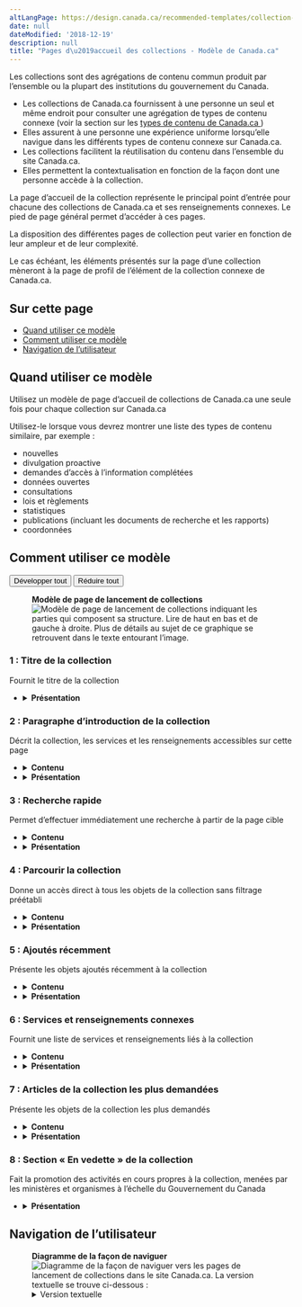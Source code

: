 ```yaml
---
altLangPage: https://design.canada.ca/recommended-templates/collection-landing-pages.html
date: null
dateModified: '2018-12-19'
description: null
title: "Pages d\u2019accueil des collections - Modèle de Canada.ca"
---
```



<div>

 <p>
  Les collections sont des agrégations de contenu commun produit par l’ensemble ou la plupart des institutions du gouvernement du Canada.
 </p>
 <ul>
  <li>
   Les collections de Canada.ca fournissent à une personne un seul et même endroit pour consulter une agrégation de types de contenu connexe (voir la section sur les
   <a href="{{ site.url }}/specifications/types-contenus.html">
    types de contenu de Canada.ca
   </a>
   )
  </li>
  <li>
   Elles assurent à une personne une expérience uniforme lorsqu’elle navigue dans les différents types de contenu connexe sur Canada.ca.
  </li>
  <li>
   Les collections facilitent la réutilisation du contenu dans l’ensemble du site Canada.ca.
  </li>
  <li>
   Elles permettent la contextualisation en fonction de la façon dont une personne accède à la collection.
  </li>
 </ul>
 <p>
  La page d’accueil de la collection représente le principal point d’entrée pour chacune des collections de Canada.ca et ses renseignements connexes. Le pied de page général permet d’accéder à ces pages.
 </p>
 <p>
  La disposition des différentes pages de collection peut varier en fonction de leur ampleur et de leur complexité.
 </p>
 <p>
  Le cas échéant, les éléments présentés sur la page d’une collection mèneront à la page de profil de l’élément de la collection connexe de Canada.ca.
 </p>
 <section>
  <h2>
   Sur cette page
  </h2>
  <ul>
   <li>
    <a href="#utilisation">
     Quand utiliser ce modèle
    </a>
   </li>
   <li>
    <a href="#specifications">
     Comment utiliser ce modèle
    </a>
   </li>
   <li>
    <a href="#navigation">
     Navigation de l’utilisateur
    </a>
   </li>
  </ul>
 </section>
 <section>
  <h2 id="utilisation">
   Quand utiliser ce modèle
  </h2>
  <p>
   Utilisez un modèle de page d’accueil de collections de Canada.ca une seule fois pour chaque collection sur Canada.ca
  </p>
  <p>
   Utilisez-le lorsque vous devrez montrer une liste des types de contenu similaire, par exemple :
  </p>
  <ul>
   <li>
    nouvelles
   </li>
   <li>
    divulgation proactive
   </li>
   <li>
    demandes d’accès à l’information complétées
   </li>
   <li>
    données ouvertes
   </li>
   <li>
    consultations
   </li>
   <li>
    lois et règlements
   </li>
   <li>
    statistiques
   </li>
   <li>
    publications (incluant les documents de recherche et les rapports)
   </li>
   <li>
    coordonnées
   </li>
  </ul>
 </section>
 <section>
  <h2 id="specifications">
   Comment utiliser ce modèle
  </h2>
  <div class="btn-group mrgn-bttm-sm">
   <button class="btn btn-default wb-toggle" data-toggle='{"selector": "details", "parent": "#template-elements", "type": "on"}' type="button">
    Développer tout
   </button>
   <button class="btn btn-default wb-toggle" data-toggle='{"selector": "details", "parent": "#template-elements", "type": "off"}' type="button">
    Réduire tout
   </button>
  </div>
  <div class="row">
   <div class="col-lg-6 pull-right">
    <figure class="mrgn-bttm-lg">
     <figcaption class="text-center">
      <b>
       Modèle de page de lancement de collections
      </b>
     </figcaption>
     <img alt="Modèle de page de lancement de collections indiquant les parties qui composent sa structure. Lire de haut en bas et de gauche à droite. Plus de détails au sujet de ce graphique se retrouvent dans le texte entourant l’image." class="full-width" src="https://www.canada.ca/content//dam/tbs-sct/images/government-communications/canada-content-style-guide/collection-landing-page-fra-02.jpg"/>
    </figure>
   </div>
   <div class="col-lg-6 pull-left">
    <section id="template-elements">
     <section>
      <h3>
       1 : Titre de la collection
      </h3>
      <p>
       Fournit le titre de la collection
      </p>
      <ul class="list-unstyled">
       <li id="element2">
        <details class="mrgn-bttm-sm">
         <summary class="wb-toggle" data-toggle='{"print":"on"}'>
          <strong>
           Présentation
          </strong>
         </summary>
         <ul>
          <li>
           Le titre de la collection doit être une balise H1 unique.
          </li>
          <li>
           Il doit être la première composante de la page.
          </li>
         </ul>
        </details>
       </li>
      </ul>
     </section>
     <section>
      <h3>
       2 : Paragraphe d’introduction de la collection
      </h3>
      <p>
       Décrit la collection, les services et les renseignements accessibles sur cette page
      </p>
      <ul class="list-unstyled">
       <li id="element3">
        <details class="mrgn-bttm-sm">
         <summary class="wb-toggle" data-toggle='{"print":"on"}'>
          <strong>
           Contenu
          </strong>
         </summary>
         <ul>
          <li>
           Elle donne un aperçu de la collection.
          </li>
          <li>
           Le texte doit être court et concis.
          </li>
          <li>
           Le contenu est rédigé pour un niveau de scolarité secondaire (pointage de 100 et moins dans
           <a href="http://www.scolarius.com/">
            Scolarius
           </a>
           )
          </li>
         </ul>
        </details>
       </li>
       <li id="element4">
        <details class="mrgn-bttm-sm">
         <summary class="wb-toggle" data-toggle='{"print":"on"}'>
          <strong>
           Présentation
          </strong>
         </summary>
         <ul>
          <li>
           Cette composante figure sous le titre de la collection.
          </li>
         </ul>
        </details>
       </li>
      </ul>
     </section>
     <section>
      <h3>
       3 : Recherche rapide
      </h3>
      <p>
       Permet d’effectuer immédiatement une recherche à partir de la page cible
      </p>
      <ul class="list-unstyled">
       <li id="element5">
        <details class="mrgn-bttm-sm">
         <summary class="wb-toggle" data-toggle='{"print":"on"}'>
          <strong>
           Contenu
          </strong>
         </summary>
         <ul>
          <li>
           Elle doit être mise en œuvre en se servant des composantes pertinentes de la
           <abbr title="Boîte à outils de l’expérience Web">
            BOEW
           </abbr>
           .
          </li>
         </ul>
        </details>
       </li>
       <li id="element6">
        <details class="mrgn-bttm-sm">
         <summary class="wb-toggle" data-toggle='{"print":"on"}'>
          <strong>
           Présentation
          </strong>
         </summary>
         <ul>
          <li>
           Cette composante se trouve sous le paragraphe d’introduction de la collection.
          </li>
          <li>
           L’étiquette de l’en-tête est « Trouver un/une [article de la collection] ».
          </li>
         </ul>
        </details>
       </li>
      </ul>
     </section>
     <section>
      <h3>
       4 : Parcourir la collection
      </h3>
      <p>
       Donne un accès direct à tous les objets de la collection sans filtrage préétabli
      </p>
      <ul class="list-unstyled">
       <li id="element7">
        <details class="mrgn-bttm-sm">
         <summary class="wb-toggle" data-toggle='{"print":"on"}'>
          <strong>
           Contenu
          </strong>
         </summary>
         <ul>
          <li>
           Elle donne un accès non filtré à l’index à facettes de la collection.
          </li>
         </ul>
        </details>
       </li>
       <li id="element8">
        <details class="mrgn-bttm-sm">
         <summary class="wb-toggle" data-toggle='{"print":"on"}'>
          <strong>
           Présentation
          </strong>
         </summary>
         <ul>
          <li>
           Cette composante se trouve sous la fonction de recherche rapide.
          </li>
          <li>
           L’étiquette de l’en-tête est « Parcourez [articles de la collection] ».
          </li>
         </ul>
        </details>
       </li>
      </ul>
     </section>
     <section>
      <h3>
       5 : Ajoutés récemment
      </h3>
      <p>
       Présente les objets ajoutés récemment à la collection
      </p>
      <ul class="list-unstyled">
       <li id="element9">
        <details class="mrgn-bttm-sm">
         <summary class="wb-toggle" data-toggle='{"print":"on"}'>
          <strong>
           Contenu
          </strong>
         </summary>
         <ul>
          <li>
           Elle donne la liste des objets de la collection les plus récents en fonction de la date à laquelle ils ont été ajoutés à la collection.
          </li>
          <li>
           Il est recommandé d’afficher au moins deux liens.
          </li>
          <li>
           Il ne doit pas y avoir plus de sept liens.
          </li>
          <li>
           Cette composante fournit des liens renvoyant à tous les objets de la collection triés par date.
          </li>
         </ul>
        </details>
       </li>
       <li id="element10">
        <details class="mrgn-bttm-sm">
         <summary class="wb-toggle" data-toggle='{"print":"on"}'>
          <strong>
           Présentation
          </strong>
         </summary>
         <ul>
          <li>
           Cette composante se trouve à droite de la fonction de recherche rapide.
          </li>
          <li>
           L’étiquette de l’en-tête est « Derniers [articles de la collection] ».
          </li>
         </ul>
        </details>
       </li>
      </ul>
     </section>
     <section>
      <h3>
       6 : Services et renseignements connexes
      </h3>
      <p>
       Fournit une liste de services et renseignements liés à la collection
      </p>
      <ul class="list-unstyled">
       <li id="element11">
        <details class="mrgn-bttm-sm">
         <summary class="wb-toggle" data-toggle='{"print":"on"}'>
          <strong>
           Contenu
          </strong>
         </summary>
         <ul>
          <li>
           Elle fournit une liste de sujets, de services et de renseignements liés à la collection.
          </li>
          <li>
           L’ordre dans lequel les services et les renseignements sont présentés est établi en fonction des données relatives au nombre de pages vues et des recherches effectuées sur les utilisateurs.
          </li>
          <li>
           Il est recommandé d’afficher au moins six éléments.
          </li>
          <li>
           Il ne doit pas y avoir plus de 15 éléments.
          </li>
          <li>
           La limite idéale du texte des hyperliens est de 45 caractères, en comptant les espaces, dans les deux langues officielles, mais elle peut aller jusqu’à 75 caractères, en comptant les espaces.
          </li>
          <li>
           Le texte de la description (c.-à-d. le lien d’entrée) ne doit pas dépasser 120 caractères, en comptant les espaces, dans les deux langues officielles. Il ne contient pas de texte en hyperlien.
          </li>
         </ul>
        </details>
       </li>
       <li id="element12">
        <details class="mrgn-bttm-sm">
         <summary class="wb-toggle" data-toggle='{"print":"on"}'>
          <strong>
           Présentation
          </strong>
         </summary>
         <ul>
          <li>
           Cette composante se trouve sous « Parcourez [articles de la collection] ».
          </li>
          <li>
           L’étiquette de l’en-tête est « Services et renseignements connexes ».
          </li>
          <li>
           Les sujets sont présentés en ordre de priorité, de gauche à droite.
          </li>
         </ul>
        </details>
       </li>
      </ul>
     </section>
     <section>
      <h3>
       7 : Articles de la collection les plus demandées
      </h3>
      <p>
       Présente les objets de la collection les plus demandés
      </p>
      <ul class="list-unstyled">
       <li id="element13">
        <details class="mrgn-bttm-sm">
         <summary class="wb-toggle" data-toggle='{"print":"on"}'>
          <strong>
           Contenu
          </strong>
         </summary>
         <ul>
          <li>
           Utilisez la configuration
           <a href="{{ site.url }}/architecture/configurations-conception-communes.html#en-demande">
            En demande
           </a>
           .
          </li>
         </ul>
        </details>
       </li>
       <li id="element14">
        <details class="mrgn-bttm-sm">
         <summary class="wb-toggle" data-toggle='{"print":"on"}'>
          <strong>
           Présentation
          </strong>
         </summary>
         <ul>
          <li>
           Cette composante se trouve à droite de la fonction de recherche rapide.
          </li>
          <li>
           L’étiquette de l’en-tête est « [Articles de la collection] les plus demandés ».
          </li>
         </ul>
        </details>
       </li>
      </ul>
     </section>
     <section>
      <h3>
       8 : Section « En vedette » de la collection
      </h3>
      <p>
       Fait la promotion des activités en cours propres à la collection, menées par les ministères et organismes à l’échelle du Gouvernement du Canada
      </p>
      <ul class="list-unstyled">
       <li id="element16">
        <details class="mrgn-bttm-sm">
         <summary class="wb-toggle" data-toggle='{"print":"on"}'>
          <strong>
           Présentation
          </strong>
         </summary>
         <ul>
          <li>
           Utilisez la configuration
           <a href="{{ site.url }}/architecture/configurations-conception-communes.html#vignettes-promotionnelles">
            Promotions contextuelles
           </a>
           .
          </li>
         </ul>
        </details>
       </li>
      </ul>
     </section>
    </section>
   </div>
  </div>
 </section>
 <section>
  <h2 id="navigation">
   Navigation de l’utilisateur
  </h2>
  <figure class="mrgn-bttm-lg">
   <figcaption class="text-center">
    <b>
     Diagramme de la façon de naviguer
    </b>
   </figcaption>
   <img alt="Diagramme de la façon de naviguer vers les pages de lancement de collections dans le site Canada.ca. La version textuelle se trouve ci-dessous :" class="img-responsive center-block" src="https://www.canada.ca/content//dam/tbs-sct/images/government-communications/canada-content-style-guide/collections-pages-ia-fra.png"/>
   <details>
    <summary class="wb-toggle" data-toggle='{"print":"on"}'>
     Version textuelle
    </summary>
    <p>
     Le pied de page général du site donne accès aux collections de Canada.ca par l’intermédiaire de la page cible de la collection voulue.
    </p>
    <p>
     Le principe fondamental pour l’organisation d’une collection repose sur un type de contenu unique ou un regroupement de types de contenu connexe. Les collections peuvent comprendre au moins deux types de navigation dans le contenu :
    </p>
    <ul>
     <li>
      Accès non filtré – permettant à une personne de voir tous les éléments puis de les filtrer par l’entremise des facettes de l’architecture de l’information (par exemple, thèmes, sujets, institutions), au besoin.
     </li>
     <li>
      Accès préfiltré – permettant à une personne de voir tous les éléments par facette de l’architecture de l’information puis de supprimer ou de changer le filtre, au besoin.
     </li>
    </ul>
    <p>
     L’accès non filtré aux collections de Canada.ca est facilité au moyen de liens insérés dans le pied de page général. L’accès préfiltré est contextuel, c’est-à-dire qu’il est donné par l’entremise de liens figurant sur des pages de thèmes, des pages de sujets ou des pages de profils institutionnels.
    </p>
   </details>
  </figure>
 </section>
</div>


